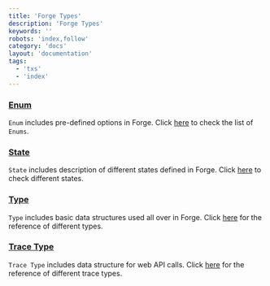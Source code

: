 ```yaml
---
title: 'Forge Types'
description: 'Forge Types'
keywords: ''
robots: 'index,follow'
category: 'docs'
layout: 'documentation'
tags:
  - 'txs'
  - 'index'
---
```


### [Enum](./enum)

`Enum` includes pre-defined options in Forge. Click [here](./enum) to check the list of `Enums`.

### [State](./state)

`State` includes description of different states defined in Forge. Click [here](./enum) to check different states.

### [Type](./type)

`Type` includes basic data structures used all over in Forge. Click [here](./) for the reference of different types.

### [Trace Type](./trace_type)

`Trace Type` includes data structure for web API calls. Click [here](./trace_type) for the reference of different trace types.
